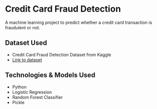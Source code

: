 # Credit Card Fraud Detection

A machine learning project to predict whether a credit card transaction is fraudulent or not.

## Dataset Used
* Credit Card Fraud Detection Dataset from Kaggle 
* [Link to dataset](https://www.kaggle.com/mlg-ulb/creditcardfraud)

## Technologies & Models Used
* Python 
* Logistic Regression
* Random Forest Classifier
* Pickle
